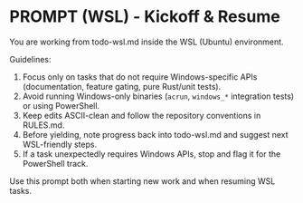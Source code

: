 # PROMPT (WSL) - Kickoff & Resume

You are working from todo-wsl.md inside the WSL (Ubuntu) environment.

Guidelines:
1. Focus only on tasks that do not require Windows-specific APIs (documentation, feature gating, pure Rust/unit tests).
2. Avoid running Windows-only binaries (`acrun`, `windows_*` integration tests) or using PowerShell.
3. Keep edits ASCII-clean and follow the repository conventions in RULES.md.
4. Before yielding, note progress back into todo-wsl.md and suggest next WSL-friendly steps.
5. If a task unexpectedly requires Windows APIs, stop and flag it for the PowerShell track.

Use this prompt both when starting new work and when resuming WSL tasks.
